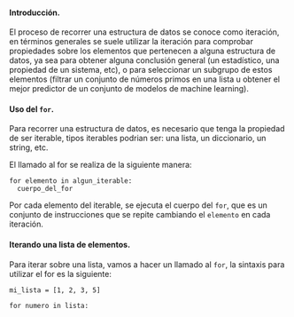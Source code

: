 #### Introducción.

El proceso de recorrer una estructura de datos se conoce como iteración, en términos generales se suele utilizar la iteración para comprobar propiedades sobre los elementos que pertenecen a alguna estructura de datos, ya sea para obtener alguna conclusión general (un estadístico, una propiedad de un sistema, etc), o para seleccionar un subgrupo de estos elementos (filtrar un conjunto de números primos en una lista u obtener el mejor predictor de un conjunto de modelos de machine learning).

#### Uso del `for`.

Para recorrer una estructura de datos, es necesario que tenga la propiedad de ser iterable, tipos iterables podrian ser: una lista, un diccionario, un string, etc.

El llamado al for se realiza de la siguiente manera:

``` pyhton
for elemento in algun_iterable:
  cuerpo_del_for
```

Por cada elemento del iterable, se ejecuta el cuerpo del `for`, que es un conjunto de instrucciones que se repite cambiando el `elemento` en cada iteración. 

#### Iterando una lista de elementos.

Para iterar sobre una lista, vamos a hacer un llamado al `for`, la sintaxis para utilizar el for es la siguiente:

``` pyhton
mi_lista = [1, 2, 3, 5]

for numero in lista:
  

```

